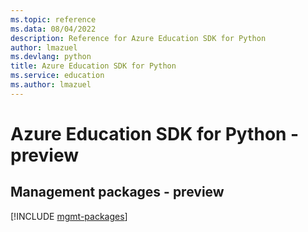 ```yaml
---
ms.topic: reference
ms.data: 08/04/2022
description: Reference for Azure Education SDK for Python
author: lmazuel
ms.devlang: python
title: Azure Education SDK for Python
ms.service: education
ms.author: lmazuel
---
```

# Azure Education SDK for Python - preview

## Management packages - preview
[!INCLUDE [mgmt-packages](education-mgmt-index.md)]